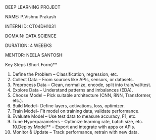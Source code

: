DEEP LEARNING PROJECT

NAME: P.Vishnu Prakash

INTERN ID: CT04DH1031

DOMAIN: DATA SCIENCE

DURATION: 4 WEEEKS

MENTOR: NEELA SANTOSH






Key Steps (Short Form)**

1. Define the Problem – Classification, regression, etc.
2. Collect Data – From sources like APIs, sensors, or datasets.
3. Preprocess Data – Clean, normalize, encode, split into train/val/test.
4. Explore Data – Understand patterns and imbalances (EDA).
5. Choose Model – Pick suitable architecture (CNN, RNN, Transformer, etc.).
6. Build Model– Define layers, activations, loss, optimizer.
7. Train Model– Fit model on training data, validate performance.
8. Evaluate Model – Use test data to measure accuracy, F1, etc.
9. Tune Hyperparameters – Optimize learning rate, batch size, etc.
10.Deploy Model** – Export and integrate with apps or APIs.
11. Monitor & Update – Track performance, retrain with new data.



